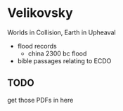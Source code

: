 # Velikovsky

Worlds in Collision, Earth in Upheaval
- flood records
	- china 2300 bc flood
- bible passages relating to ECDO

## TODO

get those PDFs in here